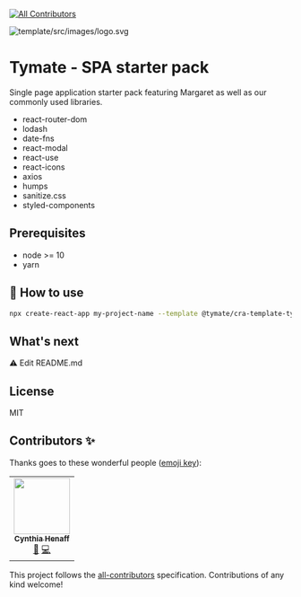 
<!-- ALL-CONTRIBUTORS-BADGE:START - Do not remove or modify this section -->
[![All Contributors](https://img.shields.io/badge/all_contributors-1-orange.svg?style=flat-square)](#contributors-)
<!-- ALL-CONTRIBUTORS-BADGE:END -->
![template/src/images/logo.svg](Tymate)

# Tymate - SPA starter pack

Single page application starter pack featuring Margaret as well as our commonly used libraries.

* react-router-dom
* lodash
* date-fns
* react-modal
* react-use
* react-icons
* axios
* humps
* sanitize.css
* styled-components

## Prerequisites

* node >= 10
* yarn

## 🚀 How to use

```bash
npx create-react-app my-project-name --template @tymate/cra-template-tymate
```

## What's next

:warning: Edit README.md

## License

MIT

## Contributors ✨

Thanks goes to these wonderful people ([emoji key](https://allcontributors.org/docs/en/emoji-key)):

<!-- ALL-CONTRIBUTORS-LIST:START - Do not remove or modify this section -->
<!-- prettier-ignore-start -->
<!-- markdownlint-disable -->
<table>
  <tr>
    <td align="center"><a href="https://github.com/cynthiahenaff"><img src="https://avatars3.githubusercontent.com/u/26904024?v=4" width="100px;" alt=""/><br /><sub><b>Cynthia Henaff </b></sub></a><br /><a href="#ideas-cynthiahenaff" title="Ideas, Planning, & Feedback">🤔</a> <a href="https://github.com/tymate/cra-template-tymate/commits?author=cynthiahenaff" title="Code">💻</a></td>
  </tr>
</table>

<!-- markdownlint-enable -->
<!-- prettier-ignore-end -->
<!-- ALL-CONTRIBUTORS-LIST:END -->

This project follows the [all-contributors](https://github.com/all-contributors/all-contributors) specification. Contributions of any kind welcome!